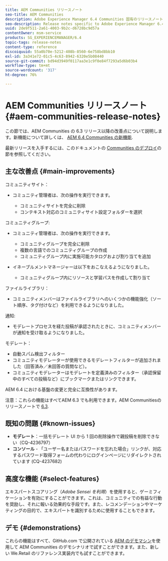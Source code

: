 ```yaml
---
title: AEM Communities リリースノート
seo-title: AEM Communities
description: Adobe Experience Manager 6.4 Communities 固有のリリースノート。
seo-description: Release notes specific to Adobe Experience Manager 6.4 Communities.
uuid: 2de9f511-2a61-4003-9b2c-d6728bc9d57a
contentOwner: msm-service
products: SG_EXPERIENCEMANAGER/6.4
topic-tags: release-notes
content-type: reference
discoiquuid: 55a0b70e-5212-408b-8560-6e758bd8bb10
exl-id: 3a341e72-01c5-4c63-8942-6320e5b08440
source-git-commit: bd94d3949f0117aa3e1c9f0e84f7293a5d6b03b4
workflow-type: tm+mt
source-wordcount: '317'
ht-degree: 76%

---
```


# AEM Communities リリースノート {#aem-communities-release-notes}

この節では、AEM Communities の 6.3 リリース以降の改善点について説明します。新機能について詳しくは、 [AEM 6.4 Communities の新機能](/help/communities/whats-new-aem-communities.md).

最新リリースを入手するには、このドキュメントの [Communities のデプロイ](/help/communities/deploy-communities.md#latest-releases)の節を参照してください。

## 主な改善点 {#main-improvements}

コミュニティサイト：

* コミュニティ管理者は、次の操作を実行できます。

   * コミュニティサイトを完全に削除
   * コンテキスト対応のコミュニティサイト設定フォルダーを選択

コミュニティグループ:

* コミュニティ管理者は、次の操作を実行できます。

   * コミュニティグループを完全に削除
   * 複数の言語でのコミュニティグループの作成
   * コミュニティグループ内に実施可能カタログおよび割り当てを追加

* イネーブルメントマネージャーは以下をおこなえるようになりました。

   * コミュニティグループ内にリソースと学習パスを作成して割り当て

ファイルライブラリ：

* コミュニティメンバーはファイルライブラリへのいくつかの機能強化（ソート順序、タグ付けなど）を利用できるようになりました。

通知:

* モデレートプロセスを経た投稿が承認されたときに、コミュニティメンバーが通知を受け取るようになりました。

モデレート：

* 自動スパム検出フィルター
* コミュニティモデレーターが使用できるモデレートフィルターが追加されました（回答済み／未回答の質問など）。
* コミュニティモデレーターはモデレートを定義済みのフィルター（承認保留中のすべての投稿など）にブックマークまたはリンクできます。

AEM 6.4 における基盤の変更と完全に互換性があります。

注意：これらの機能はすべてAEM 6.3 でも利用できます。AEM Communitiesのリリースノートで [6.3](https://helpx.adobe.com/jp/experience-manager/6-3/release-notes.html).

## 既知の問題 {#known-issues}

* **モデレート**：一括モデレート UI から 1 回の削除操作で親投稿を削除できない（CQ-4236797）
* **コンソール** - 「ユーザー名またはパスワードを忘れた場合」リンクが、対応するパスワード取得フォームの代わりにログインページにリダイレクトされています (CQ-4237682)

## 高度な機能 {#select-features}

エキスパートスコアリング（*Adobe Sensei を利用*）を使用すると、ゲーミフィケーションを有効にすることができます。これは、コミュニティでの有益な行動を奨励し、それに報いる効果的な手段です。また、レコメンデーションやマーケティングの目的で、エキスパートを識別するために使用することもできます。

## デモ {#demonstrations}

これらの機能はすべて、GitHub.com で公開されている [AEM のデモマシン](https://github.com/Adobe-Marketing-Cloud/aem-demo-machine/wiki)を使用して AEM Communities のデモシナリオで試すことができます。また、新しい We.Retail のリファレンス実装内でも試すことができます。
